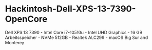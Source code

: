 # Hackintosh-Dell-XPS-13-7390-OpenCore

Dell XPS 13 7390 - Intel Core i7-10510u - Intel UHD Graphics - 16 GB Arbeitsspeicher - NVMe 512GB - Realtek ALC299 - macOS Big Sur and Monterey
